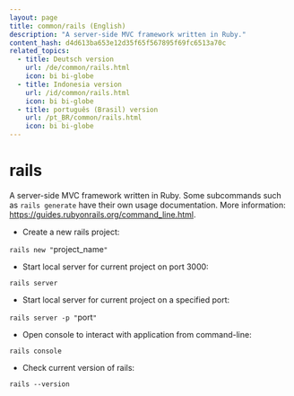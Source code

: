 ```yaml
---
layout: page
title: common/rails (English)
description: "A server-side MVC framework written in Ruby."
content_hash: d4d613ba653e12d35f65f567895f69fc6513a70c
related_topics:
  - title: Deutsch version
    url: /de/common/rails.html
    icon: bi bi-globe
  - title: Indonesia version
    url: /id/common/rails.html
    icon: bi bi-globe
  - title: português (Brasil) version
    url: /pt_BR/common/rails.html
    icon: bi bi-globe
---
```

# rails

A server-side MVC framework written in Ruby.
Some subcommands such as `rails generate` have their own usage documentation.
More information: <https://guides.rubyonrails.org/command_line.html>.

- Create a new rails project:

`rails new "`<span class="tldr-var badge badge-pill bg-dark-lm bg-white-dm text-white-lm text-dark-dm font-weight-bold">project_name</span>`"`

- Start local server for current project on port 3000:

`rails server`

- Start local server for current project on a specified port:

`rails server -p "`<span class="tldr-var badge badge-pill bg-dark-lm bg-white-dm text-white-lm text-dark-dm font-weight-bold">port</span>`"`

- Open console to interact with application from command-line:

`rails console`

- Check current version of rails:

`rails --version`
